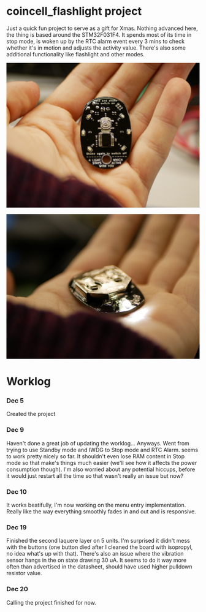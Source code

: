 # coincell_flashlight project
Just a quick fun project to serve as a gift for Xmas. Nothing advanced here, the thing is based around the STM32F031F4. It spends most of its time in stop mode, is woken up by the RTC alarm event every 3 mins to check whether it's in motion and adjusts the activity value. There's also some additional functionality like flashlight and other modes.

![Front](images/front.jpg)

![Lit up + battery](images/light.jpg)


# Worklog
### Dec 5
Created the project

### Dec 9
Haven't done a great job of updating the worklog... Anyways. Went from trying to use Standby mode and IWDG to Stop mode and RTC Alarm. seems to work pretty nicely so far. It shouldn't even lose RAM content in Stop mode so that make's things much easier (we'll see how it affects the power consumption though). I'm also worried about any potential hiccups, before it would just restart all the time so that wasn't really an issue but now?

### Dec 10
It works beatifully, I'm now working on the menu entry implementation. Really like the way everything smoothly fades in and out and is responsive.

### Dec 19
Finished the second laquere layer on 5 units. I'm surprised it didn't mess with the buttons (one button died after I cleaned the board with isopropyl, no idea what's up with that). 
There's also an issue where the vibration sensor hangs in the on state drawing 30 uA. It seems to do it way more often than advertised in the datasheet, should have used higher pulldown resistor value.

### Dec 20
Calling the project finished for now.